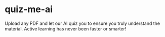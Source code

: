 # quiz-me-ai
 Upload any PDF and let our AI quiz you to ensure you truly understand the material. Active learning has never been faster or smarter!
